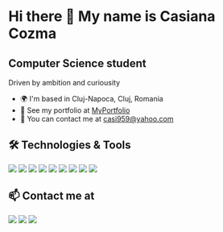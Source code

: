 # Hi there 👋 My name is Casiana Cozma  

## **Computer Science student**

Driven by ambition and curiousity 

- 🌍 I'm based in Cluj-Napoca, Cluj, Romania
- 🔗 See my portfolio at [MyPortfolio](#)
- 📧 You can contact me at [casi959@yahoo.com](mailto:casi959@yahoo.com)

## 🛠️ Technologies & Tools 
<p>
   <img src="https://img.shields.io/badge/Code-JavaScript-informational?style=flat&logo=javascript&logoColor=white&color=yellow" />
   <img src="https://img.shields.io/badge/Code-Python-informational?style=flat&logo=python&logoColor=white&color=blue" />
   <img src="https://img.shields.io/badge/Framework-React-informational?style=flat&logo=react&logoColor=white&color=blue" />
   <img src="https://img.shields.io/badge/C%2B%2B-00599C?style=flat&logo=c%2B%2B&logoColor=white" />
   <img src="https://img.shields.io/badge/C-00599C?style=flat&logo=c&logoColor=white" />
   <img src="https://img.shields.io/badge/Python-3776AB?style=flat&logo=python&logoColor=white" />
   <img src="https://img.shields.io/badge/JavaScript-F7DF1E?style=flat&logo=javascript&logoColor=black" />
   <img src="https://img.shields.io/badge/HTML5-E34F26?style=flat&logo=html5&logoColor=white" />
   <img src="https://img.shields.io/badge/CSS3-1572B6?style=flat&logo=css3&logoColor=white" />
</p>

## 📫 Contact me at 
<a href="#"><img src="https://img.shields.io/badge/GitHub-181717?style=flat&logo=github&logoColor=white" /></a>
<a href="#"><img src="https://img.shields.io/badge/Instagram-E4405F?style=flat&logo=instagram&logoColor=white" /></a>
<a href="#"><img src="https://img.shields.io/badge/LinkedIn-0A66C2?style=flat&logo=linkedin&logoColor=white" /></a>


